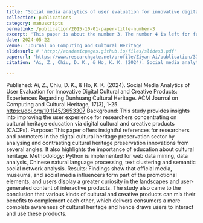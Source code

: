 ```yaml
---
title: "Social media analytics of user evaluation for innovative digital cultural and creative products: Experiences regarding dunhuang cultural heritage"
collection: publications
category: manuscripts
permalink: /publication/2015-10-01-paper-title-number-3
excerpt: 'This paper is about the number 3. The number 4 is left for future work.'
date: 2024-05-22
venue: 'Journal on Computing and Cultural Heritage' 
slidesurl: # 'http://academicpages.github.io/files/slides3.pdf'
paperurl: 'https://www.researchgate.net/profile/Ziyan-Ai/publication/379298528_Social_Media_Analytics_of_User_Evaluation_for_Innovative_Digital_Cultural_and_Creative_Products_Experiences_Regarding_Dunhuang_Cultural_Heritage/links/66ed8f056b101f6fa4f3c4a4/Social-Media-Analytics-of-User-Evaluation-for-Innovative-Digital-Cultural-and-Creative-Products-Experiences-Regarding-Dunhuang-Cultural-Heritage.pdf'
citation: 'Ai, Z., Chiu, D. K., & Ho, K. K. (2024). Social media analytics of user evaluation for innovative digital cultural and creative products: Experiences regarding dunhuang cultural heritage.<i> ACM Journal on Computing and Cultural Heritage</i>, <i> 17(3)</i>. 1-25.'

---
```


Published: Ai, Z., Chiu, D. K., & Ho, K. K. (2024). Social Media Analytics of User Evaluation for Innovative Digital Cultural and Creative Products: Experiences Regarding Dunhuang Cultural Heritage. ACM Journal on Computing and Cultural Heritage, 17(3), 1-25. https://doi.org/10.1145/3653307
Background: This study provides insights into improving the user experience for researchers concentrating on cultural heritage education via digital cultural and creative products (CACPs). 
Purpose: This paper offers insightful references for researchers and promoters in the digital cultural heritage preservation sector by analysing and contrasting cultural heritage preservation innovations from several angles. It also highlights the importance of education about cultural heritage. 
Methodology: Python is implemented for web data mining, data analysis, Chinese natural language processing, text clustering and semantic social network analysis. 
Results: Findings show that official media, museums, and social media influencers form part of the promotional elements, and users display a greater curiosity in the landscapes and user-generated content of interactive products. The study also came to the conclusion that various kinds of cultural and creative products can mix their benefits to complement each other, which delivers consumers a more complete awareness of cultural heritage and hence draws users to interact and use these products.
